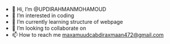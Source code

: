 - 👋 Hi, I’m @UPDIRAHMANMOHAMOUD
- 👀 I’m interested in coding
- 🌱 I’m currently learning structure of webpage
- 💞️ I’m looking to collaborate on 
- 📫 How to reach me maxamuudcabdiraxmaan472@gmail.com

<!---
UPDIRAHMANMOHAMOUD/UPDIRAHMANMOHAMOUD is a ✨ special ✨ repository because its `README.md` (this file) appears on your GitHub profile.
You can click the Preview link to take a look at your changes.
--->
